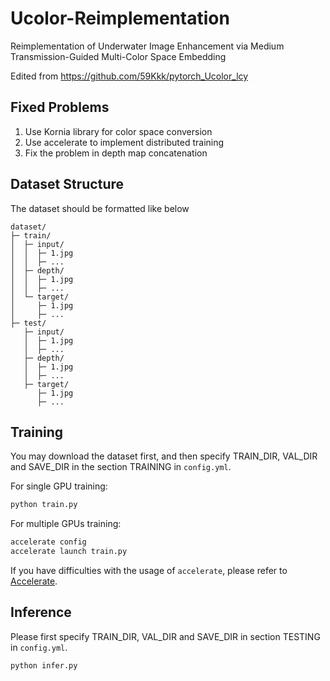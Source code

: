 # Ucolor-Reimplementation

Reimplementation of Underwater Image Enhancement via Medium Transmission-Guided Multi-Color Space Embedding

Edited from https://github.com/59Kkk/pytorch_Ucolor_lcy

## Fixed Problems

1. Use Kornia library for color space conversion
2. Use accelerate to implement distributed training
3. Fix the problem in depth map concatenation

## Dataset Structure

The dataset should be formatted like below

```
dataset/
├─ train/
│  ├─ input/
│  │  ├─ 1.jpg
│  │  ├─ ...
│  ├─ depth/
│  │  ├─ 1.jpg
│  │  ├─ ...
│  └─ target/
│     ├─ 1.jpg
│     ├─ ...
├─ test/
   ├─ input/
   │  ├─ 1.jpg
   │  ├─ ...
   ├─ depth/
   │  ├─ 1.jpg
   │  ├─ ...
   ├─ target/
      ├─ 1.jpg
      ├─ ...

```



## Training

You may download the dataset first, and then specify TRAIN_DIR, VAL_DIR and SAVE_DIR in the section TRAINING in `config.yml`.

For single GPU training:

```bash
python train.py
```

For multiple GPUs training:

```bash
accelerate config
accelerate launch train.py
```

If you have difficulties with the usage of `accelerate`, please refer to [Accelerate](https://github.com/huggingface/accelerate).

## Inference

Please first specify TRAIN_DIR, VAL_DIR and SAVE_DIR in section TESTING in `config.yml`.

```bash
python infer.py
```